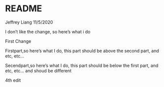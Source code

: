README
================
Jeffrey Liang
11/5/2020

I don’t like the change, so here’s what i do

First Change

Firstpart,so here’s what I do, this part should be above the second
part, and etc, etc…

Secendpart,so here’s what I do, this part should be below the first
part, and etc, etc… and shoud be different

4th edit
